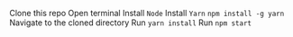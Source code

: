 Clone this repo
Open terminal
Install `Node`
Install `Yarn`
`npm install -g yarn`
Navigate to the cloned directory
Run `yarn install`
Run `npm start`
